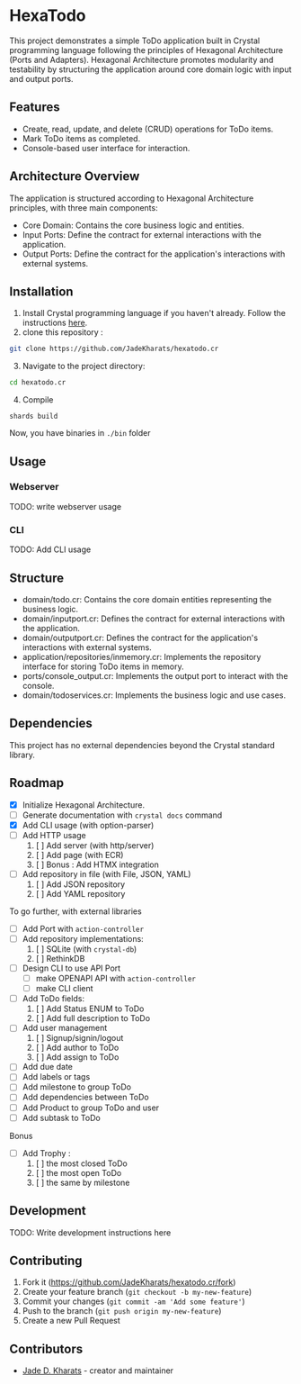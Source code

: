 # HexaTodo

This project demonstrates a simple ToDo application built in Crystal programming language following the principles of Hexagonal Architecture (Ports and Adapters). Hexagonal Architecture promotes modularity and testability by structuring the application around core domain logic with input and output ports.

## Features

* Create, read, update, and delete (CRUD) operations for ToDo items.
* Mark ToDo items as completed.
* Console-based user interface for interaction.

## Architecture Overview

The application is structured according to Hexagonal Architecture principles, with three main components:

* Core Domain: Contains the core business logic and entities.
* Input Ports: Define the contract for external interactions with the application.
* Output Ports: Define the contract for the application's interactions with external systems.

## Installation

1. Install Crystal programming language if you haven't already. Follow the instructions [here](https://crystal-lang.org/install/).
2. clone this repository :
```bash
git clone https://github.com/JadeKharats/hexatodo.cr
```
3. Navigate to the project directory:
```bash
cd hexatodo.cr
```
4. Compile
```
shards build
```

Now, you have binaries in `./bin` folder

## Usage

### Webserver

TODO: write webserver usage

### CLI

TODO: Add CLI usage

## Structure

* domain/todo.cr: Contains the core domain entities representing the business logic.
* domain/inputport.cr: Defines the contract for external interactions with the application.
* domain/outputport.cr: Defines the contract for the application's interactions with external systems.
* application/repositories/inmemory.cr: Implements the repository interface for storing ToDo items in memory.
* ports/console_output.cr: Implements the output port to interact with the console.
* domain/todoservices.cr: Implements the business logic and use cases.

## Dependencies

This project has no external dependencies beyond the Crystal standard library.

## Roadmap

- [x] Initialize Hexagonal Architecture.
- [ ] Generate documentation with `crystal docs` command
- [x] Add CLI usage (with option-parser)
- [ ] Add HTTP usage
  1. [ ] Add server (with http/server)
  2. [ ] Add page (with ECR)
  3. [ ] Bonus : Add HTMX integration
- [ ] Add repository in file (with File, JSON, YAML)
  1. [ ] Add JSON repository
  2. [ ] Add YAML repository

To go further, with external libraries

- [ ] Add Port with `action-controller`
- [ ] Add repository implementations:
  1. [ ] SQLite (with `crystal-db`)
  2. [ ] RethinkDB
- [ ] Design CLI to use API Port
  - [ ] make OPENAPI API with `action-controller`
  - [ ] make CLI client
- [ ] Add ToDo fields:
  1. [ ] Add Status ENUM to ToDo
  2. [ ] Add full description to ToDo
- [ ] Add user management
  1. [ ] Signup/signin/logout
  2. [ ] Add author to ToDo
  3. [ ] Add assign to ToDo
- [ ] Add due date 
- [ ] Add labels or tags
- [ ] Add milestone to group ToDo
- [ ] Add dependencies between ToDo
- [ ] Add Product to group ToDo and user
- [ ] Add subtask to ToDo

Bonus

- [ ] Add Trophy :
  1. [ ] the most closed ToDo
  2. [ ] the most open ToDo
  3. [ ] the same by milestone



## Development

TODO: Write development instructions here

## Contributing

1. Fork it (<https://github.com/JadeKharats/hexatodo.cr/fork>)
2. Create your feature branch (`git checkout -b my-new-feature`)
3. Commit your changes (`git commit -am 'Add some feature'`)
4. Push to the branch (`git push origin my-new-feature`)
5. Create a new Pull Request

## Contributors

- [Jade D. Kharats](https://github.com/JadeKharats) - creator and maintainer
